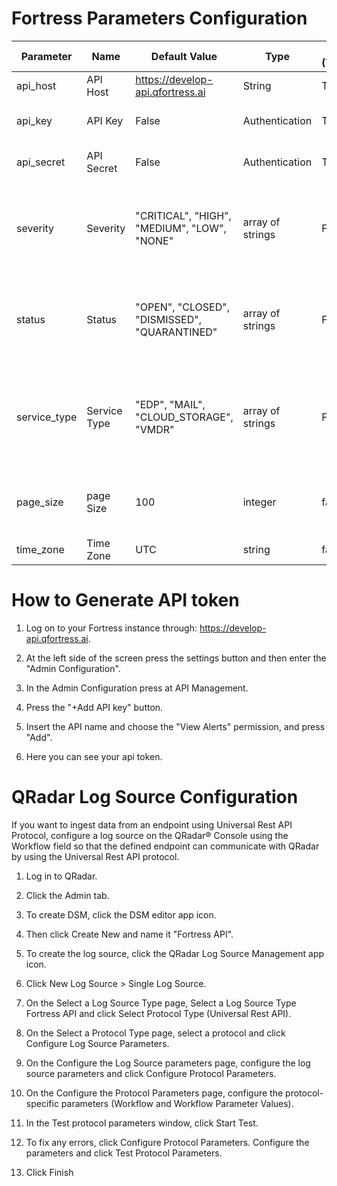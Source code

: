# Fortress Parameters Configuration
Parameter                           | Name | Default Value | Type | Required (True/False) | Description
---                                 | --- | --- | --- |--- |---
api_host                            | API Host | https://develop-api.qfortress.ai | String | True | URL for the instance.
api_key                             | API Key | False | Authentication | True | Fortress API key for QRadar
api_secret                          | API Secret | False | Authentication | True | Fortress API secret for QRadar
severity                            | Severity | "CRITICAL", "HIGH", "MEDIUM", "LOW", "NONE" | array of strings | False | this parameter is an array of strings used to filter alerts by severity.
status                              | Status | "OPEN", "CLOSED", "DISMISSED", "QUARANTINED" | array of strings | False | this parameter is an array of strings used to filter alerts by status.
service_type                        | Service Type | "EDP", "MAIL", "CLOUD_STORAGE", "VMDR" | array of strings | False | this parameter is an array of strings used to filter alerts by service type.
page_size                           | page Size | 100 | integer | false | Max number of alerts to return per poll
time_zone                           | Time Zone | UTC | string | false | Select your time zone

# How to Generate API token
1. Log on to your Fortress instance through: https://develop-api.qfortress.ai.

2. At the left side of the screen press the settings button and then enter the "Admin Configuration".

3. In the Admin Configuration press at API Management.

4. Press the "+Add API key" button.

5. Insert the API name and choose the "View Alerts" permission, and press "Add".

5. Here you can see your api token.

# QRadar Log Source Configuration
If you want to ingest data from an endpoint using Universal Rest API Protocol, configure a log source on the QRadar® Console using the Workflow field so that the defined endpoint can communicate with QRadar by using the Universal Rest API protocol.

1. Log in to QRadar.

2. Click the Admin tab.

3. To create DSM, click the DSM editor app icon.

4. Then click Create New and name it "Fortress API".

4. To create the log source, click the QRadar Log Source Management app icon.

5. Click New Log Source > Single Log Source.

6. On the Select a Log Source Type page, Select a Log Source Type Fortress API and click Select Protocol Type (Universal Rest API).

7. On the Select a Protocol Type page, select a protocol and click Configure Log Source Parameters.

8. On the Configure the Log Source parameters page, configure the log source parameters and click Configure Protocol Parameters.

9. On the Configure the Protocol Parameters page, configure the protocol-specific parameters (Workflow and Workflow Parameter Values).

10. In the Test protocol parameters window, click Start Test.

10. To fix any errors, click Configure Protocol Parameters. Configure the parameters and click Test Protocol Parameters.

11. Click Finish

